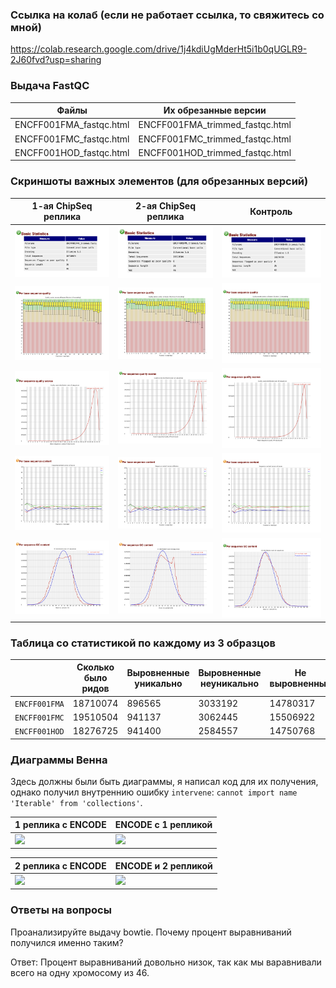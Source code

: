 ### Ссылка на колаб (если не работает ссылка, то свяжитесь со мной)

https://colab.research.google.com/drive/1j4kdiUgMderHt5i1b0qUGLR9-2J60fvd?usp=sharing

### Выдача FastQC

| Файлы                   | Их обрезанные версии            | 
|-------------------------|---------------------------------|
| ENCFF001FMA_fastqc.html | ENCFF001FMA_trimmed_fastqc.html | 
| ENCFF001FMC_fastqc.html | ENCFF001FMC_trimmed_fastqc.html | 
| ENCFF001HOD_fastqc.html | ENCFF001HOD_trimmed_fastqc.html | 

### Скриншоты важных элементов (для обрезанных версий)

| 1-ая ChipSeq реплика  | 2-ая ChipSeq реплика  | Контроль              |
|-----------------------|-----------------------|-----------------------|
| ![](./images/1_1.png) | ![](./images/2_1.png) | ![](./images/3_1.png) |
| ![](./images/1_2.png) | ![](./images/2_2.png) | ![](./images/3_2.png) |
| ![](./images/1_3.png) | ![](./images/2_3.png) | ![](./images/3_3.png) |
| ![](./images/1_4.png) | ![](./images/2_4.png) | ![](./images/3_4.png) |
| ![](./images/1_5.png) | ![](./images/2_5.png) | ![](./images/3_5.png) |

### Таблица со статистикой по каждому из 3 образцов

|               | Сколько было ридов | Выровненные уникально | Выровненные неуникально | Не выровненные |
|---------------|--------------------|-----------------------|-------------------------|----------------|
| `ENCFF001FMA` | 18710074           | 896565                | 3033192                 | 14780317       |
| `ENCFF001FMC` | 19510504           | 941137                | 3062445                 | 15506922       |
| `ENCFF001HOD` | 18276725           | 941400                | 2584557                 | 14750768       |

### Диаграммы Венна

Здесь должны были быть диаграммы, я написал код для их получения, однако получил внутреннию ошибку `intervene`: `cannot import name 'Iterable' from 'collections'`.

| 1 реплика с ENCODE                | ENCODE с 1 репликой               |
|-----------------------------------|-----------------------------------|
| ![](./images/.png) | ![](./images/.png) |

| 2 реплика с ENCODE                | ENCODE и 2 репликой               |                                                                                         
|-----------------------------------|-----------------------------------|
| ![](./images/.png) | ![](./images/.png) |

### Ответы на вопросы

Проанализируйте выдачу bowtie. Почему процент выравниваний получился именно таким?

Ответ: Процент выравниваний довольно низок, так как мы варавнивали всего на одну хромосому из 46.
